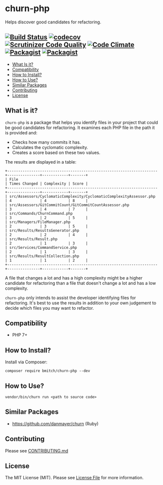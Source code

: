 # churn-php
Helps discover good candidates for refactoring.

[![Build Status](https://travis-ci.org/bmitch/churn-php.svg?branch=master)](https://travis-ci.org/bmitch/churn-php) [![codecov](https://codecov.io/gh/bmitch/churn-php/branch/master/graph/badge.svg)](https://codecov.io/gh/bmitch/churn-php) [![Scrutinizer Code Quality](https://scrutinizer-ci.com/g/bmitch/churn-php/badges/quality-score.png?b=master)](https://scrutinizer-ci.com/g/bmitch/churn-php/?branch=master) [![Code Climate](https://codeclimate.com/github/bmitch/churn-php/badges/gpa.svg)](https://codeclimate.com/github/bmitch/churn-php) [![Packagist](https://img.shields.io/packagist/v/bmitch/churn-php.svg)]() [![Packagist](https://img.shields.io/packagist/l/bmitch/churn-php.svg)]()
----------

* [What Is it?](#what-is-it)
* [Compatibility](#compatibility)
* [How to Install?](#how-to-install)
* [How to Use?](#how-to-use)
* [Similar Packages](#similar-packages)
* [Contributing](#contributing)
* [License](#license)

## What is it? ##
`churn-php` is a package that helps you identify files in your project that could be good candidates for refactoring. It examines each PHP file in the path it is provided and:
* Checks how many commits it has.
* Calculates the cyclomatic complexity.
* Creates a score based on these two values.

The results are displayed in a table:
```
+---------------------------------------------------------------------+---------------+------------+-------+
| File                                                                | Times Changed | Complexity | Score |
+---------------------------------------------------------------------+---------------+------------+-------+
| src/Assessors/CyclomaticComplexity/CyclomaticComplexityAssessor.php | 4             | 4          | 8     |
| src/Assessors/GitCommitCount/GitCommitCountAssessor.php             | 3             | 4          | 7     |
| src/Commands/ChurnCommand.php                                       | 3             | 2          | 5     |
| src/Managers/FileManager.php                                        | 2             | 3          | 5     |
| src/Results/ResultsGenerator.php                                    | 2             | 2          | 4     |
| src/Results/Result.php                                              | 2             | 1          | 3     |
| src/Services/CommandService.php                                     | 2             | 1          | 3     |
| src/Results/ResultCollection.php                                    | 1             | 1          | 2     |
+---------------------------------------------------------------------+---------------+------------+-------+
```


A file that changes a lot and has a high complexity might be a higher candidate for refactoring than a file that doesn't change a lot and has a low complexity.

`churn-php` only intends to assist the developer identifying files for refactoring. It's best to use the results in addition to your own judgement to decide which files you may want to refactor.

## Compatibility ##
* PHP 7+

## How to Install? ##
Install via Composer:
```
composer require bmitch/churn-php --dev
```

## How to Use? ##
```
vendor/bin/churn run <path to source code>
```

## Similar Packages
* https://github.com/danmayer/churn (Ruby)

## Contributing ##
Please see [CONTRIBUTING.md](CONTRIBUTING.md)

## License ##
The MIT License (MIT). Please see [License File](LICENSE.md) for more information.
